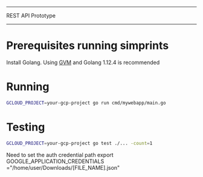 ----------------------------------------------

REST API Prototype

----------------------------------------------


# Prerequisites running simprints

Install Golang. Using [GVM](https://github.com/moovweb/gvm) and Golang 1.12.4 is recommended

# Running

```bash
GCLOUD_PROJECT=your-gcp-project go run cmd/mywebapp/main.go
```

# Testing

```bash
GCLOUD_PROJECT=your-gcp-project go test ./... -count=1
```

Need to set the auth credential path 
export GOOGLE_APPLICATION_CREDENTIALS ="/home/user/Downloads/[FILE_NAME].json"
